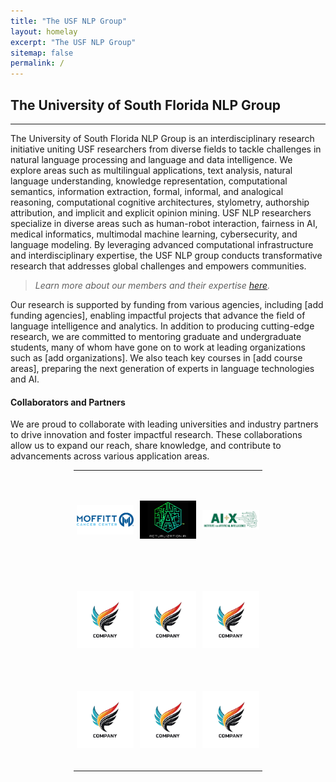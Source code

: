 ```yaml
---
title: "The USF NLP Group"
layout: homelay
excerpt: "The USF NLP Group"
sitemap: false
permalink: /
---
```


## **The University of South Florida NLP Group**
---

The University of South Florida NLP Group is an interdisciplinary research initiative uniting USF researchers from diverse fields to tackle challenges in natural language processing and language and data intelligence. We explore areas such as multilingual applications, text analysis, natural language understanding, knowledge representation, computational semantics, information extraction, formal, informal, and analogical reasoning, computational cognitive architectures, stylometry, authorship attribution, and implicit and explicit opinion mining. USF NLP researchers specialize in diverse areas such as human-robot interaction, fairness in AI, medical informatics, multimodal machine learning, cybersecurity, and language modeling. By leveraging advanced computational infrastructure and interdisciplinary expertise, the USF NLP group conducts transformative research that addresses global challenges and empowers communities. 

> *Learn more about our members and their expertise [here](https://nlp-grp.github.io/team/).*

Our research is supported by funding from various agencies, including [add funding agencies], enabling impactful projects that advance the field of language intelligence and analytics. In addition to producing cutting-edge research, we are committed to mentoring graduate and undergraduate students, many of whom have gone on to work at leading organizations such as [add organizations]. We also teach key courses in [add course areas], preparing the next generation of experts in language technologies and AI.

#### **Collaborators and Partners**

We are proud to collaborate with leading universities and industry partners to drive innovation and foster impactful research. These collaborations allow us to expand our reach, share knowledge, and contribute to advancements across various application areas.

<table style="width: 60%; margin: 0 auto; border-collapse: collapse; table-layout: fixed;">
  <tr>
    <td style="width: 33.33%; height: 150px; text-align: center; padding: 5px">
      <a href="https://www.moffitt.org/"><img src="/images/moffitt.jpg" alt="Moffitt" style="max-width: 100%; max-height: 100%;"></a>
    </td>
    <td style="width: 33.33%; height: 150px; text-align: center; padding: 5px">
      <a href="https://www.actualization.ai/"><img src="/images/actualization-ai-logo.jpg" alt="Actualization AI" style="max-width: 100%; max-height: 100%;"></a>
    </td>
    <td style="width: 33.33%; height: 150px; text-align: center; padding: 5px">
      <a href="https://aix.eng.usf.edu/"><img src="/images/aix.png" alt="AI+X" style="max-width: 100%; max-height: 100%;"></a>
    </td>
  </tr>
  <tr>
    <td style="width: 33.33%; height: 150px; text-align: center; padding: 5px">
      <img src="/images/placeholder.jpg" alt="Image 4" style="max-width: 100%; max-height: 100%;">
    </td>
    <td style="width: 33.33%; height: 150px; text-align: center; padding: 5px">
      <img src="/images/placeholder.jpg" alt="Image 5" style="max-width: 100%; max-height: 100%;">
    </td>
    <td style="width: 33.33%; height: 150px; text-align: center; padding: 5px">
      <img src="/images/placeholder.jpg" alt="Image 6" style="max-width: 100%; max-height: 100%;">
    </td>
  </tr>
  <tr>
    <td style="width: 33.33%; height: 150px; text-align: center; padding: 5px">
      <img src="/images/placeholder.jpg" alt="Image 7" style="max-width: 100%; max-height: 100%;">
    </td>
    <td style="width: 33.33%; height: 150px; text-align: center; padding: 5px">
      <img src="/images/placeholder.jpg" alt="Image 8" style="max-width: 100%; max-height: 100%;">
    </td>
    <td style="width: 33.33%; height: 150px; text-align: center; padding: 5px">
      <img src="/images/placeholder.jpg" alt="Image 9" style="max-width: 100%; max-height: 100%;">
    </td>
  </tr>
</table>
